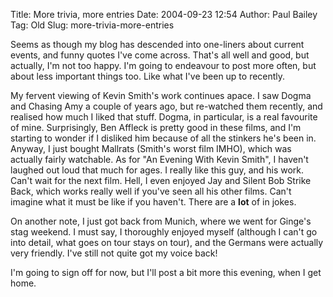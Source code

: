 Title: More trivia, more entries
Date: 2004-09-23 12:54
Author: Paul Bailey
Tag: Old
Slug: more-trivia-more-entries

Seems as though my blog has descended into one-liners about current
events, and funny quotes I've come across. That's all well and good, but
actually, I'm not too happy. I'm going to endeavour to post more often,
but about less important things too. Like what I've been up to recently.

My fervent viewing of Kevin Smith's work continues apace. I saw Dogma
and Chasing Amy a couple of years ago, but re-watched them recently, and
realised how much I liked that stuff. Dogma, in particular, is a real
favourite of mine. Surprisingly, Ben Affleck is pretty good in these
films, and I'm starting to wonder if I disliked him because of all the
stinkers he's been in. Anyway, I just bought Mallrats (Smith's worst
film IMHO), which was actually fairly watchable. As for "An Evening With
Kevin Smith", I haven't laughed out loud that much for ages. I really
like this guy, and his work. Can't wait for the next film. Hell, I even
enjoyed Jay and Silent Bob Strike Back, which works really well if
you've seen all his other films. Can't imagine what it must be like if
you haven't. There are a **lot** of in jokes.

On another note, I just got back from Munich, where we went for Ginge's
stag weekend. I must say, I thoroughly enjoyed myself (although I can't
go into detail, what goes on tour stays on tour), and the Germans were
actually very friendly. I've still not quite got my voice back!

I'm going to sign off for now, but I'll post a bit more this evening,
when I get home.
